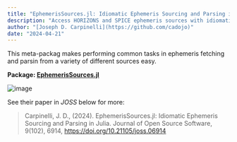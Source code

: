 ```yaml
---
title: "EphemerisSources.jl: Idiomatic Ephemeris Sourcing and Parsing in Julia"
description: "Access HORIZONS and SPICE ephemeris sources with idiomatic Julia."
author: "[Joseph D. Carpinelli](https://github.com/cadojo)"
date: "2024-04-21"
---
```


This meta-packag makes performing common tasks in ephemeris fetching and parsin from a variety of different sources easy.

**Package: [EphemerisSources.jl](https://github.com/JuliaAstro/EphemerisSources.jl)**

![image](https://juliaastro.org/EphemerisSources.jl/docs/stable/examples/horizons/index-48804bae.svg)

See their paper in _JOSS_ below for more:

> Carpinelli, J. D., (2024). EphemerisSources.jl: Idiomatic Ephemeris Sourcing and Parsing in Julia. Journal of Open Source Software, 9(102), 6914, <https://doi.org/10.21105/joss.06914>
